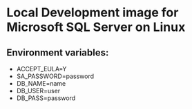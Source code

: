 # Local Development image for Microsoft SQL Server on Linux

## Environment variables:
* ACCEPT_EULA=Y
* SA_PASSWORD=password
* DB_NAME=name
* DB_USER=user
* DB_PASS=password